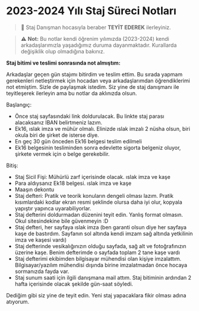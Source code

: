 # 2023-2024 Yılı Staj Süreci Notları

> 🚨 Staj Danışman hocasıyla beraber **TEYİT EDEREK** ilerleyiniz.

> ⚠️ **Not:** Bu notlar kendi öğrenim yılımızda (2023-2024) kendi arkadaşlarımızla yaşadığımız duruma dayanmaktadır. Kurallarda değişiklik olup olmadığına bakınız.


**Staj bitimi ve teslimi sonrasında not almıştım:**


Arkadaşlar geçen gün stajımı bitirdim ve teslim ettim. Bu sırada yapmam gerekenleri netleştirmek için hocadan veya arkadaşlarımdan öğrendiklerimi not etmiştim. Sizle de paylaşmak istedim. Siz yine de staj danışmanı ile teyitleşerek ilerleyin ama bu notlar da aklınızda olsun. 

Başlangıç: 

- Önce staj sayfasındaki link doldurulacak. Bu linkte staj parası alacaksanız IBAN belirtmeniz lazım.
- Ek16, ıslak imza ve mühür olmalı. Elinizde ıslak imzalı 2 nüsha olsun, biri okula biri de şirket de isterse diye.
- En geç 30 gün önceden Ek16 belgesi teslim edilmeli
- Ek16 belgesinin tesliminden sonra edevlette sigorta belgeniz oluyor, şirkete vermek için o belge gerekebilir.

Bitiş:

- Staj Sicil Fişi: Mühürlü zarf içerisinde olacak. ıslak imza ve kaşe
- Para aldıysanız Ek18 belgesi. ıslak imza ve kaşe
- Maaşın dekontu
- Staj defteri: Pratik ve teorik konuların dengeli olması lazım. Pratik kısımlardaki kodlar ekran resmi şeklinde olursa daha iyi olur, kopyala yapıştır yapınca uyarabiliyorlar.
- Staj defterini doldurmadan düzenini teyit edin. Yanlış format olmasın. Okul sitesindekine bile güvenmeyin :D
- Staj defteri, her sayfaya ıslak imza (ben garanti olsun diye her sayfaya kaşe de bastırdım. Sayfanın sol altında kendi imzam sağ altında yetkilinin imza ve kaşesi vardı)
- Staj defterinde vesikalığınızın olduğu sayfada, sağ alt ve fotoğrafınızın üzerine kaşe. Benim defterimde o sayfada toplam 2 tane kaşe vardı
- Staj defterimi ekibimden bilgisayar mühendisi olan kişiye imzalattım. Bilgisayar/yazılım mühendisi dışında birine imzalatmadan önce hocaya sormanızda fayda var.
- Staj sunum saati için ilgili danışmana mail attım. Staj bitiminin ardından 2 hafta içerisinde olacak şekilde gün-saat söyledi.

Dediğim gibi siz yine de teyit edin. Yeni staj yapacaklara fikir olması adına atıyorum.
